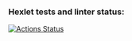 ### Hexlet tests and linter status:
[![Actions Status](https://github.com/RIP-Peroni/java-project-61/workflows/hexlet-check/badge.svg)](https://github.com/RIP-Peroni/java-project-61/actions)